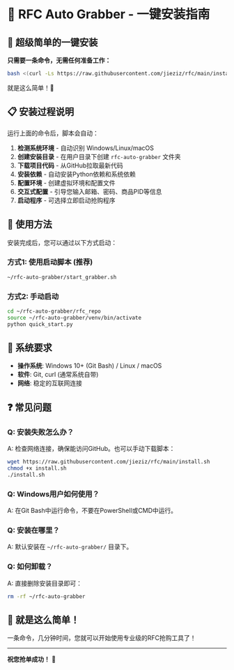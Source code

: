 # 🚀 RFC Auto Grabber - 一键安装指南

## 🌟 超级简单的一键安装

**只需要一条命令，无需任何准备工作：**

```bash
bash <(curl -Ls https://raw.githubusercontent.com/jieziz/rfc/main/install.sh)
```

就是这么简单！🎉

## 📋 安装过程说明

运行上面的命令后，脚本会自动：

1. **检测系统环境** - 自动识别 Windows/Linux/macOS
2. **创建安装目录** - 在用户目录下创建 `rfc-auto-grabber` 文件夹
3. **下载项目代码** - 从GitHub拉取最新代码
4. **安装依赖** - 自动安装Python依赖和系统依赖
5. **配置环境** - 创建虚拟环境和配置文件
6. **交互式配置** - 引导您输入邮箱、密码、商品PID等信息
7. **启动程序** - 可选择立即启动抢购程序

## 🎯 使用方法

安装完成后，您可以通过以下方式启动：

### 方式1: 使用启动脚本 (推荐)
```bash
~/rfc-auto-grabber/start_grabber.sh
```

### 方式2: 手动启动
```bash
cd ~/rfc-auto-grabber/rfc_repo
source ~/rfc-auto-grabber/venv/bin/activate
python quick_start.py
```

## 🔧 系统要求

- **操作系统**: Windows 10+ (Git Bash) / Linux / macOS
- **软件**: Git, curl (通常系统自带)
- **网络**: 稳定的互联网连接

## ❓ 常见问题

### Q: 安装失败怎么办？
A: 检查网络连接，确保能访问GitHub。也可以手动下载脚本：
```bash
wget https://raw.githubusercontent.com/jieziz/rfc/main/install.sh
chmod +x install.sh
./install.sh
```

### Q: Windows用户如何使用？
A: 在Git Bash中运行命令，不要在PowerShell或CMD中运行。

### Q: 安装在哪里？
A: 默认安装在 `~/rfc-auto-grabber/` 目录下。

### Q: 如何卸载？
A: 直接删除安装目录即可：
```bash
rm -rf ~/rfc-auto-grabber
```

## 🎉 就是这么简单！

一条命令，几分钟时间，您就可以开始使用专业级的RFC抢购工具了！

---

**祝您抢单成功！** 🚀
